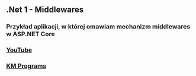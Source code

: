 ## .Net 1 - Middlewares

### Przykład aplikacji, w której omawiam mechanizm middlewares w ASP.NET Core

### [YouTube](https://www.youtube.com/watch?v=HDosKShFLsw&list=PLCXqHvi_kahyqE0TpYcXhYv69CBlPSr7A&index=5)
### [KM Programs](https://km-programs.pl/)
